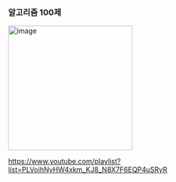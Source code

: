 ### 알고리즘 100제

<img width="254" alt="image" src="https://github.com/smuhsh/Algorithm/assets/49484645/6f94938f-e8eb-4d20-ba58-d598afb50ed0">

https://www.youtube.com/playlist?list=PLVoihNyHW4xkm_KJ8_N8X7F6EQP4uSRyR
